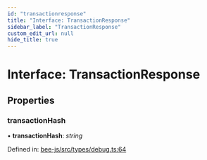 ```yaml
---
id: "transactionresponse"
title: "Interface: TransactionResponse"
sidebar_label: "TransactionResponse"
custom_edit_url: null
hide_title: true
---
```


# Interface: TransactionResponse

## Properties

### transactionHash

• **transactionHash**: *string*

Defined in: [bee-js/src/types/debug.ts:64](https://github.com/ethersphere/bee-js/blob/430becc/src/types/debug.ts#L64)
